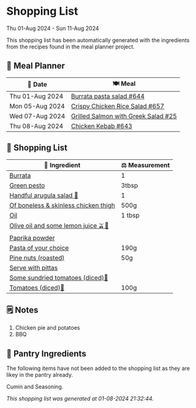 # Shopping List

Thu 01-Aug 2024 - Sun 11-Aug 2024

This shopping list has been automatically generated with the ingredients from the recipes found in the meal planner project.

## 📅 Meal Planner

|📅 Date| 🍽️ Meal|
|----|----|
|Thu 01-Aug 2024|[Burrata pasta salad #644](https://github.com/jcallaghan/The-Cookbook/issues/644)|
|Mon 05-Aug 2024|[Crispy Chicken Rice Salad #657](https://github.com/jcallaghan/The-Cookbook/issues/657)|
|Wed 07-Aug 2024|[Grilled Salmon with Greek Salad #25](https://github.com/jcallaghan/The-Cookbook/issues/25)|
|Thu 08-Aug 2024|[Chicken Kebab #643](https://github.com/jcallaghan/The-Cookbook/issues/643)|

## 🛒 Shopping List

| 🍌 Ingredient| ⚖️ Measurement|
|----------|-----------|
|[Burrata](https://www.sainsburys.co.uk/gol-ui/SearchResults/Burrata)|1|
|[Green pesto](https://www.sainsburys.co.uk/gol-ui/SearchResults/Green%20pesto)|3tbsp|
|[Handful arugula salad 🥗](https://www.sainsburys.co.uk/gol-ui/SearchResults/Handful%20arugula%20salad%20🥗)|1|
|[Of boneless & skinless chicken thigh](https://www.sainsburys.co.uk/gol-ui/SearchResults/Of%20boneless%20&%20skinless%20chicken%20thigh)|500g|
|[Oil](https://www.sainsburys.co.uk/gol-ui/SearchResults/Oil)|1 tbsp|
|[Olive oil and some lemon juice 🫒🍋](https://www.sainsburys.co.uk/gol-ui/SearchResults/Olive%20oil%20and%20some%20lemon%20juice%20🫒🍋)||
|[Paprika powder](https://www.sainsburys.co.uk/gol-ui/SearchResults/Paprika%20powder)||
|[Pasta of your choice](https://www.sainsburys.co.uk/gol-ui/SearchResults/Pasta%20of%20your%20choice)|190g|
|[Pine nuts (roasted)](https://www.sainsburys.co.uk/gol-ui/SearchResults/Pine%20nuts%20(roasted))|50g|
|[Serve with pittas](https://www.sainsburys.co.uk/gol-ui/SearchResults/Serve%20with%20pittas)||
|[Some sundried tomatoes (diced)🍅](https://www.sainsburys.co.uk/gol-ui/SearchResults/Some%20sundried%20tomatoes%20(diced)🍅)||
|[Tomatoes (diced)🍅](https://www.sainsburys.co.uk/gol-ui/SearchResults/Tomatoes%20(diced)🍅)|100g|

## 🗒️ Notes

1. Chicken pie and potatoes
1. BBQ

## 🏪 Pantry Ingredients

The following items have not been added to the shopping list as they are likey in the pantry already.

Cumin and Seasoning.


_This shopping list was generated at 01-08-2024 21:32:44._